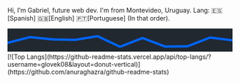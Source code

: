 Hi, I’m Gabriel, future web dev.
I'm from Montevideo, Uruguay.
Lang: 🇪🇸[Spanish] 🇬🇧[English] 🇵🇹[Portuguese] (In that order).

<picture>
 <source media="(prefers-color-scheme: dark)" srcset="https://raw.githubusercontent.com/glovek08/glovek08/refs/heads/main/line-blue_dark.svg">
 <source media="(prefers-color-scheme: light)" srcset="https://raw.githubusercontent.com/glovek08/glovek08/refs/heads/main/line-red-light.svg">
 <img alt="Banner graphical line" src="https://raw.githubusercontent.com/glovek08/glovek08/refs/heads/main/line-blue_dark.svg">
</picture>
[![Top Langs](https://github-readme-stats.vercel.app/api/top-langs/?username=glovek08&layout=donut-vertical)](https://github.com/anuraghazra/github-readme-stats)


